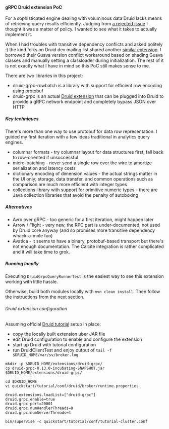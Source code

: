 #### gRPC Druid extension PoC

For a sophisticated engine dealing with voluminous data Druid lacks means of retrieving query results efficiently.
Judging from [a rejected issue](https://github.com/apache/incubator-druid/issues/3891) I thought it was a matter of policy. 
I wanted to see what it takes to actually implement it. 

When I had troubles with transitive dependency conflicts and asked politely :) the kind folks on Druid dev mailing list
shared another [similar extension](https://github.com/apache/incubator-druid/pull/6798). I borrowed their Guava version 
conflict workaround based on shading Guava classes and manually setting a classloader during initialization. The rest of
it is not exactly what I have in mind so this PoC still makes sense to me.

There are two libraries in this project:
* druid-grpc-rowbatch is a library with support for efficient row encoding using protobuf
* druid-grpc is an actual [Druid extension](http://druid.io/docs/latest/development/modules.html) that can be plugged into
Druid to provide a gRPC network endpoint and completely bypass JSON over HTTP

##### Key techniques

There's more than one way to use protobuf for data row representation. I guided my first iteration with a few ideas traditional in analytics query engines.

* columnar formats - try columnar layout for data structures first, fall back to row-oriented if unsuccessful 
* micro-batching - never send a single row over the wire to amortize serialization and latency costs
* dictionary encoding of dimension values - the actual strings matter in the UI only; storage, data transfer, and common 
operations such as comparison are much more efficient with integer types
* collections library with support for primitive numeric types - there are Java collection libraries that avoid the penalty of autoboxing  

##### Alternatives

* Avro over gRPC - too generic for a first iteration, might happen later 
* Arrow / Flight - very new, the RPC part is under-documented, not used by Druid core anyway (and so promises more transitive dependency whack-a-mole fun)
* Avatica - it seems to have a binary, protobuf-based transport but there's not enough documentation. The Calcite integration
is rather complicated and it will take time to grok.

##### Running locally

Executing ```DruidGrpcQueryRunnerTest``` is the easiest way to see this extension working with little hassle.

Otherwise, build both modules locally with ```mvn clean install```. Then follow the instructions from the next section.

###### Druid extension configuration

Assuming official [Druid tutorial](http://druid.io/docs/latest/tutorials/index.html) setup in place:
* copy the locally built extension uber JAR file
* edit Druid configuration to enable and configure the extension 
* start up Druid with tutorial configuration
* run DruidClientTest and enjoy output of ```tail -f  $DRUID_HOME/var/sv/broker.log```

```
mkdir -p $DRUID_HOME/extensions/druid-grpc/
cp druid-grpc-0.13.0-incubating-SNAPSHOT.jar $DRUID_HOME/extensions/druid-grpc/

cd $DRUID_HOME
vi quickstart/tutorial/conf/druid/broker/runtime.properties

druid.extensions.loadList=["druid-grpc"]
druid.grpc.enable=true
druid.grpc.port=20001
druid.grpc.numHandlerThreads=8
druid.grpc.numServerThreads=4

bin/supervise -c quickstart/tutorial/conf/tutorial-cluster.conf
```
